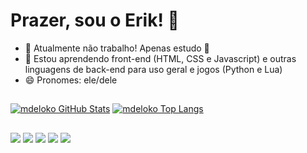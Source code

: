 <h1>Prazer, sou o Erik! 👋</h1>


- 🔭 Atualmente não trabalho! Apenas estudo 🙂
- 🌱 Estou aprendendo front-end (HTML, CSS e Javascript) e outras linguagens de back-end para uso geral e jogos (Python e Lua)
- 😄 Pronomes: ele/dele
##
[![mdeloko GitHub Stats](https://github-readme-stats.vercel.app/api?username=mdeloko&count_private=true&show_icons=true&theme=apprentice)](https://github.com/mdeloko)
[![mdeloko Top Langs](https://github-readme-stats.vercel.app/api/top-langs/?username=mdeloko&exclude_repo=VaxSystemThesko,WebLearning&langs_count=8&layout=compact&theme=apprentice)](https://github.com/mdeloko)

##
<div>
  <a href="https://www.instagram.com/erik.coutinho03/" target="_blank"><img src="https://img.shields.io/badge/Instagram-E4405F?style=for-the-badge&logo=instagram&logoColor=white" target="_blank"></a>
  <a href="https://www.linkedin.com/in/erik-gc/" target="_blank"><img src="https://img.shields.io/badge/LinkedIn-0077B5?style=for-the-badge&logo=linkedin&logoColor=white" target="_blank"></a>
  <a href="https://twitter.com/VortexCSeLoL" target="_blank"><img src="https://img.shields.io/badge/Twitter-1DA1F2?style=for-the-badge&logo=twitter&logoColor=white" target="_blank"></a>
  <a href="https://www.twitch.tv/vortexcselol" target="_blank"><img src="	https://img.shields.io/badge/Twitch-9146FF?style=for-the-badge&logo=twitch&logoColor=white" target="_blank"></a>
  <a href="https://www.youtube.com/channel/UCwvTWY6UGKad2qbPtCLoddA" target="_blank"><img src="https://img.shields.io/badge/YouTube-FF0000?style=for-the-badge&logo=youtube&logoColor=white" target="_blank"></a>
</div>
